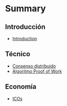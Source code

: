# Summary

## Introducción

* [Introduction](README.md)

## Técnico

* [Consenso distribuido](tecnico/consenso-distribuido.md)
* [Algoritmo Proof of Work](tecnico/algoritmo-proof-of-work.md)

## Economía

* [ICOs](economia/icos.md)

